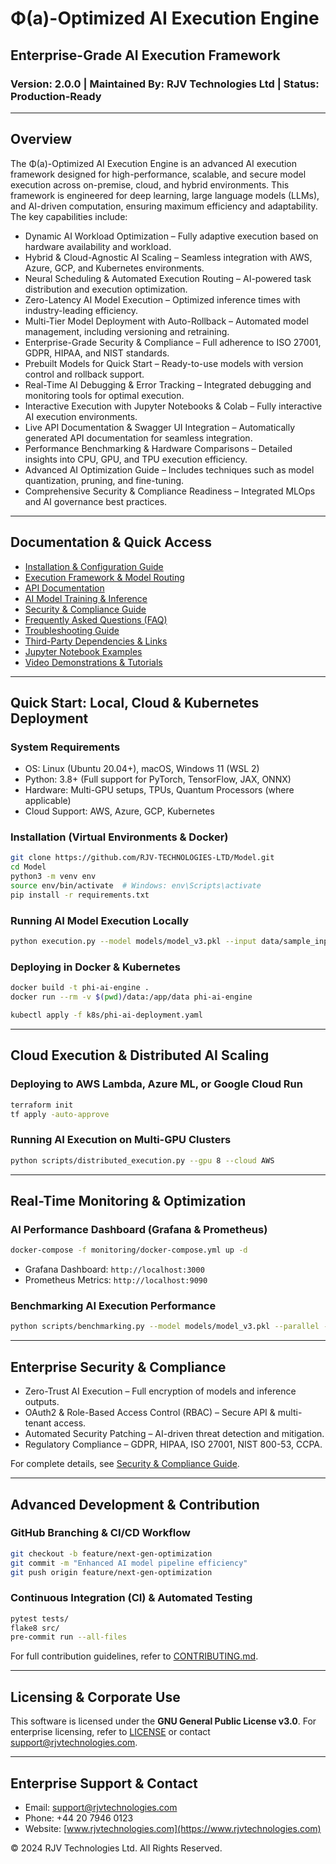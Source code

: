 # Φ(a)-Optimized AI Execution Engine

## Enterprise-Grade AI Execution Framework
### Version: 2.0.0  |  Maintained By: RJV Technologies Ltd  |  Status: Production-Ready

---

## Overview

The Φ(a)-Optimized AI Execution Engine is an advanced AI execution framework designed for high-performance, scalable, and secure model execution across on-premise, cloud, and hybrid environments. This framework is engineered for deep learning, large language models (LLMs), and AI-driven computation, ensuring maximum efficiency and adaptability. The key capabilities include:

- Dynamic AI Workload Optimization – Fully adaptive execution based on hardware availability and workload.
- Hybrid & Cloud-Agnostic AI Scaling – Seamless integration with AWS, Azure, GCP, and Kubernetes environments.
- Neural Scheduling & Automated Execution Routing – AI-powered task distribution and execution optimization.
- Zero-Latency AI Model Execution – Optimized inference times with industry-leading efficiency.
- Multi-Tier Model Deployment with Auto-Rollback – Automated model management, including versioning and retraining.
- Enterprise-Grade Security & Compliance – Full adherence to ISO 27001, GDPR, HIPAA, and NIST standards.
- Prebuilt Models for Quick Start – Ready-to-use models with version control and rollback support.
- Real-Time AI Debugging & Error Tracking – Integrated debugging and monitoring tools for optimal execution.
- Interactive Execution with Jupyter Notebooks & Colab – Fully interactive AI execution environments.
- Live API Documentation & Swagger UI Integration – Automatically generated API documentation for seamless integration.
- Performance Benchmarking & Hardware Comparisons – Detailed insights into CPU, GPU, and TPU execution efficiency.
- Advanced AI Optimization Guide – Includes techniques such as model quantization, pruning, and fine-tuning.
- Comprehensive Security & Compliance Readiness – Integrated MLOps and AI governance best practices.

---

## Documentation & Quick Access

- [Installation & Configuration Guide](documentation/INSTALLATION.md)
- [Execution Framework & Model Routing](documentation/EXECUTION_WORKFLOW.md)
- [API Documentation](documentation/API_REFERENCE.md)
- [AI Model Training & Inference](documentation/TRAINING_INFERENCE.md)
- [Security & Compliance Guide](documentation/SECURITY.md)
- [Frequently Asked Questions (FAQ)](documentation/FAQ.md)
- [Troubleshooting Guide](documentation/TROUBLESHOOTING.md)
- [Third-Party Dependencies & Links](documentation/THIRD_PARTY.md)
- [Jupyter Notebook Examples](documentation/JUPYTER_EXAMPLES.md)
- [Video Demonstrations & Tutorials](documentation/VIDEO_TUTORIALS.md)

---

## Quick Start: Local, Cloud & Kubernetes Deployment

### System Requirements
- OS: Linux (Ubuntu 20.04+), macOS, Windows 11 (WSL 2)
- Python: 3.8+ (Full support for PyTorch, TensorFlow, JAX, ONNX)
- Hardware: Multi-GPU setups, TPUs, Quantum Processors (where applicable)
- Cloud Support: AWS, Azure, GCP, Kubernetes

### Installation (Virtual Environments & Docker)

```bash
git clone https://github.com/RJV-TECHNOLOGIES-LTD/Model.git
cd Model
python3 -m venv env
source env/bin/activate  # Windows: env\Scripts\activate
pip install -r requirements.txt
```

### Running AI Model Execution Locally

```bash
python execution.py --model models/model_v3.pkl --input data/sample_input.json --gpu
```

### Deploying in Docker & Kubernetes

```bash
docker build -t phi-ai-engine .
docker run --rm -v $(pwd)/data:/app/data phi-ai-engine
```

```bash
kubectl apply -f k8s/phi-ai-deployment.yaml
```

---

## Cloud Execution & Distributed AI Scaling

### Deploying to AWS Lambda, Azure ML, or Google Cloud Run
```bash
terraform init
tf apply -auto-approve
```

### Running AI Execution on Multi-GPU Clusters
```bash
python scripts/distributed_execution.py --gpu 8 --cloud AWS
```

---

## Real-Time Monitoring & Optimization

### AI Performance Dashboard (Grafana & Prometheus)
```bash
docker-compose -f monitoring/docker-compose.yml up -d
```
- Grafana Dashboard: `http://localhost:3000`
- Prometheus Metrics: `http://localhost:9090`

### Benchmarking AI Execution Performance
```bash
python scripts/benchmarking.py --model models/model_v3.pkl --parallel --cache-enabled
```

---

## Enterprise Security & Compliance

- Zero-Trust AI Execution – Full encryption of models and inference outputs.
- OAuth2 & Role-Based Access Control (RBAC) – Secure API & multi-tenant access.
- Automated Security Patching – AI-driven threat detection and mitigation.
- Regulatory Compliance – GDPR, HIPAA, ISO 27001, NIST 800-53, CCPA.

For complete details, see [Security & Compliance Guide](documentation/SECURITY.md).

---

## Advanced Development & Contribution

### GitHub Branching & CI/CD Workflow
```bash
git checkout -b feature/next-gen-optimization
git commit -m "Enhanced AI model pipeline efficiency"
git push origin feature/next-gen-optimization
```

### Continuous Integration (CI) & Automated Testing
```bash
pytest tests/
flake8 src/
pre-commit run --all-files
```

For full contribution guidelines, refer to [CONTRIBUTING.md](documentation/CONTRIBUTING.md).

---

## Licensing & Corporate Use

This software is licensed under the **GNU General Public License v3.0**. For enterprise licensing, refer to [LICENSE](LICENSE) or contact support@rjvtechnologies.com.

---

## Enterprise Support & Contact

- Email: support@rjvtechnologies.com
- Phone: +44 20 7946 0123
- Website: [www.rjvtechnologies.com](https://www.rjvtechnologies.com)

© 2024 RJV Technologies Ltd. All Rights Reserved.
